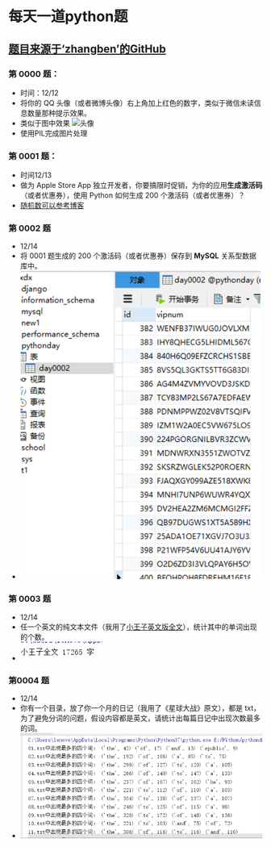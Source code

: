 # 每天一道python题 
## [题目来源于‘zhangben’的GitHub](https://github.com/zhangben6/show-me-the-code)
###  第 0000 题：
* 时间：12/12  
* 将你的 QQ 头像（或者微博头像）右上角加上红色的数字，类似于微信未读信息数量那种提示效果。
* 类似于图中效果
![头像](http://i.imgur.com/sg2dkuY.png?1)
* 使用PIL完成图片处理
### 第 0001 题：
* 时间12/13 
* 做为 Apple Store App 独立开发者，你要搞限时促销，为你的应用**生成激活码**（或者优惠券），使用 Python 如何生成 200 个激活码（或者优惠券）？
* [随机数可以参考博客](https://www.jb51.net/article/130368.htm)
### 第 0002 题
* 12/14
* 将 0001 题生成的 200 个激活码（或者优惠券）保存到 **MySQL** 关系型数据库中。
* ![picture](https://github.com/520MianXiangDuiXiang520/python/blob/master/imc/1.jpg)
### 第 0003 题
* 12/14
* 任一个英文的纯文本文件（我用了[小王子英文版全文](https://pan.baidu.com/s/11mRRl)），统计其中的单词出现的个数。
* ![picture](https://github.com/520MianXiangDuiXiang520/python/blob/master/imc/0003.jpg)
### 第0004 题
* 12/14
* 你有一个目录，放了你一个月的日记（我用了《星球大战》原文），都是 txt，为了避免分词的问题，假设内容都是英文，请统计出每篇日记中出现次数最多的词。
* ![picture](https://github.com/520MianXiangDuiXiang520/python/blob/master/imc/0004.jpg)